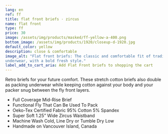 ```yaml
---
lang: en
ref: ff
title: flat front briefs · zircus
name: flat front
type: ff
price: 30
image: /assets/img/products/masked/ff-yellow-a-400.png
bottom_image: /assets/img/products/1920/closeup-d-1920.jpg
default_color: yellow
description: close & comfortable
image_alt: "Flat front briefs: The classic and comfortable fit of traditional
underwear, with a bold fresh style."
label_add_to_cart_aria: Add Flat Front briefs to shopping the cart
---
```


Retro briefs for your future comfort. These stretch cotton briefs also double as
packing underwear while keeping cotton against your body and your packer snug
between the fly front layers.

- Full Coverage Mid-Rise Brief
- Functional Fly That Can Be Used To Pack
- Oeko-Tex Certified Fabric 95% Cotton 5% Spandex
- Super Soft 1.25” Wide Zircus Waistband
- Machine Wash Cold, Line Dry or Tumble Dry Low
- Handmade on Vancouver Island, Canada
